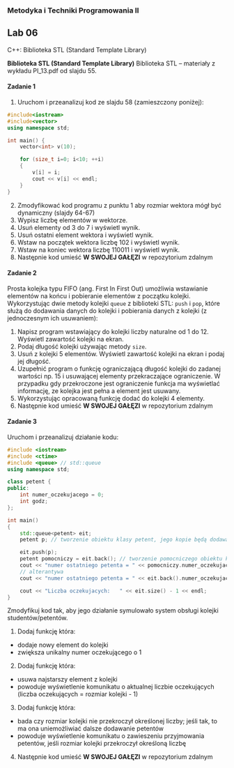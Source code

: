 ### Metodyka i Techniki Programowania II
## Lab 06
C++: Biblioteka STL (Standard Template Library)

**Biblioteka STL (Standard Template Library)**
Biblioteka STL – materiały z wykładu PI_13.pdf od slajdu 55.

#### Zadanie 1
1. Uruchom i przeanalizuj kod ze slajdu 58 (zamieszczony poniżej):
```cpp
#include<iostream>
#include<vector>
using namespace std;

int main() {
    vector<int> v(10);

    for (size_t i=0; i<10; ++i)
    {
        v[i] = i;
        cout << v[i] << endl;
    }
}
```
2. Zmodyfikować kod programu z punktu 1 aby rozmiar wektora mógł być dynamiczny (slajdy 64-67) 
3. Wypisz liczbę elementów w wektorze. 
4. Usuń elementy od 3 do 7 i wyświetl wynik. 
5. Usuń ostatni element wektora i wyświetl wynik. 
6. Wstaw na początek wektora liczbę 102 i wyświetl wynik. 
7. Wstaw na koniec wektora liczbę 110011 i wyświetl wynik. 
8. Następnie kod umieść **W SWOJEJ GAŁĘZI** w repozytorium zdalnym

#### Zadanie 2
Prosta kolejka typu FIFO (ang. First In First Out) umożliwia wstawianie elementów na końcu i pobieranie elementów z początku kolejki. Wykorzystując dwie metody kolejki `queue` z biblioteki STL: `push` i `pop`, które służą do dodawania danych do kolejki i pobierania danych z kolejki (z jednoczesnym ich usuwaniem): 
1. Napisz program wstawiający do kolejki liczby naturalne od 1 do 12. Wyświetl zawartość kolejki na ekran. 
2. Podaj długość kolejki używając metody `size`. 
3. Usuń z kolejki 5 elementów. Wyświetl zawartość kolejki na ekran i podaj jej długość. 
4. Uzupełnić program o funkcję ograniczającą długość kolejki do zadanej wartości np. 15 i usuwającej elementy przekraczające ograniczenie. W przypadku gdy przekroczone jest ograniczenie funkcja ma wyświetlać informację, ze kolejka jest pełna a element jest usuwany. 
5. Wykorzystując opracowaną funkcję dodać do kolejki 4 elementy. 
6. Następnie kod umieść **W SWOJEJ GAŁĘZI** w repozytorium zdalnym

#### Zadanie 3
Uruchom i przeanalizuj działanie kodu:
```cpp
#include <iostream>
#include <ctime>
#include <queue> // std::queue
using namespace std;

class petent {
public:
    int numer_oczekujacego = 0;
    int godz;
};

int main()
{
    std::queue<petent> eit;
    petent p; // tworzenie obiektu klasy petent, jego kopie będą dodawane do kolejki

    eit.push(p);
    petent pomocniczy = eit.back(); // tworzenie pomocniczego obiektu klasy petent, aby można było do niego przypisać referencję zwracaną przez metodę back()
    cout << "numer ostatniego petenta = " << pomocniczy.numer_oczekujacego << " rozmiar kolejki =  " << eit.size() << endl;
    // alterantywa
    cout << "numer ostatniego petenta = " << eit.back().numer_oczekujacego << " rozmiar kolejki =  " << eit.size() << endl;

    cout << "Liczba oczekujacych:   " << eit.size() - 1 << endl;
}
```
Zmodyfikuj kod tak, aby jego działanie symulowało system obsługi kolejki studentów/petentów.
1. Dodaj funkcję która:
  - dodaje nowy element do kolejki
  - zwiększa unikalny numer oczekującego o 1
2. Dodaj funkcję która:
  - usuwa najstarszy element z kolejki
  - powoduje wyświetlenie komunikatu o aktualnej liczbie oczekujących (liczba oczekujących = rozmiar kolejki - 1)
3. Dodaj funkcję która:
  - bada czy rozmiar kolejki nie przekroczył określonej liczby; jeśli tak, to ma ona uniemożliwiać dalsze dodawanie petentów
  - powoduje wyświetlenie komunikatu o zawieszeniu przyjmowania petentów, jeśli rozmiar kolejki przekroczył określoną liczbę 
4. Następnie kod umieść **W SWOJEJ GAŁĘZI** w repozytorium zdalnym


